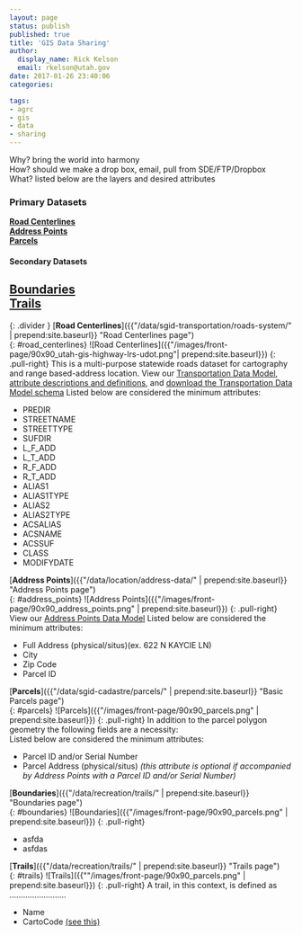```yaml
---
layout: page
status: publish
published: true
title: 'GIS Data Sharing'
author:
  display_name: Rick Kelson
  email: rkelson@utah.gov
date: 2017-01-26 23:40:06
categories:

tags:
- agrc
- gis
- data
- sharing
---
```

Why? bring the world into harmony  
How? should we make a drop box, email, pull from SDE/FTP/Dropbox  
What? listed below are the layers and desired attributes

### **Primary Datasets**  
[**Road Centerlines**](#road_centerlines)  
[**Address Points**](#address_points)  
[**Parcels**](#parcels)  

#### **Secondary Datasets**  
[**Boundaries**](#boundaries)  
[**Trails**](#trails)  
---
{: .divider }
[**Road Centerlines**]({{"/data/sgid-transportation/roads-system/" | prepend:site.baseurl}} "Road Centerlines page")  
{: #road_centerlines}
![Road Centerlines]({{"/images/front-page/90x90_utah-gis-highway-lrs-udot.png"| prepend:site.baseurl}})
{: .pull-right}
This is a multi-purpose statewide roads dataset for cartography and range based-address location. View our
[Transportation Data Model]("https://drive.google.com/file/d/0Bz18jufMWioiU25icDNoQWlJa2M/view"),
[attribute descriptions and definitions]("https://docs.google.com/document/d/1ojjqCa1Z6IG6Wj0oAbZatoYsmbKzO9XwdD88-kqm-zQ/edit"),
and [download the Transportation Data Model schema]("ftp://ftp.agrc.utah.gov/UtahSGID_Vector/UTM12_NAD83/TRANSPORTATION/UnpackagedData/Roads/_Statewide/UtahRoadsDataSchema/UtahRoadsDataSchema_gdb.zip")
Listed below are considered the minimum attributes:  
- PREDIR
- STREETNAME
- STREETTYPE
- SUFDIR
- L_F_ADD
- L_T_ADD
- R_F_ADD
- R_T_ADD
- ALIAS1
- ALIAS1TYPE
- ALIAS2
- ALIAS2TYPE
- ACSALIAS
- ACSNAME
- ACSSUF
- CLASS
- MODIFYDATE

[**Address Points**]({{"/data/location/address-data/" | prepend:site.baseurl}} "Address Points page")  
{: #address_points}
![Address Points]({{"/images/front-page/90x90_address_points.png" | prepend:site.baseurl}})
{: .pull-right}
View our
[Address Points Data Model]("https://docs.google.com/document/d/1eTgknNbA0UNXnyMDR5q9gFAm0-XtNYQpLLYPSZtCLTU/edit?usp=sharing")
Listed below are considered the minimum attributes:  
- Full Address (physical/situs)(ex. 622 N KAYCIE LN)
- City
- Zip Code
- Parcel ID

[**Parcels**]({{"/data/sgid-cadastre/parcels/" | prepend:site.baseurl}} "Basic Parcels page")  
{: #parcels}
![Parcels]({{"/images/front-page/90x90_parcels.png" | prepend:site.baseurl}})
{: .pull-right}
In addition to the parcel polygon geometry the following fields are a necessity:  
Listed below are considered the minimum attributes:  
- Parcel ID and/or Serial Number
- Parcel Address (physical/situs)  _(this attribute is optional if accompanied by Address Points with a Parcel ID and/or Serial Number)_

[**Boundaries**]({{"/data/recreation/trails/" | prepend:site.baseurl}} "Boundaries page")  
{: #boundaries}
![Boundaries]({{"/images/front-page/90x90_parcels.png" | prepend:site.baseurl}})
{: .pull-right}
- asfda
- asfdas

[**Trails**]({{"/data/recreation/trails/" | prepend:site.baseurl}} "Trails page")  
{: #trails}
![Trails]({{""/images/front-page/90x90_parcels.png" | prepend:site.baseurl}})
{: .pull-right}
A trail, in this context, is defined as .........................

- Name
- CartoCode [(see this)]({{}})
